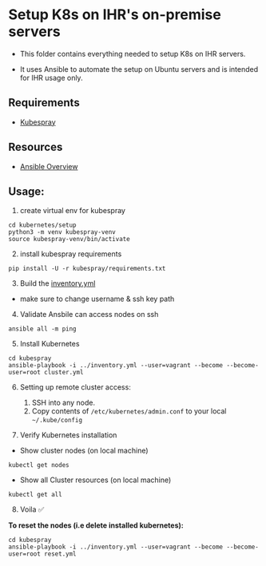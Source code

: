 # Setup K8s on IHR's on-premise servers

- This folder contains everything needed to setup K8s on IHR servers.

- It uses Ansible to automate the setup on Ubuntu servers and is intended for IHR usage only.

## Requirements

- [Kubespray](https://github.com/kubernetes-sigs/kubespray)

## Resources

- [Ansible Overview](/kubernetes/setup/ansible_overview.md)

## Usage:

1. create virtual env for kubespray

```
cd kubernetes/setup
python3 -m venv kubespray-venv
source kubespray-venv/bin/activate
```

2. install kubespray requirements

```
pip install -U -r kubespray/requirements.txt
```

3. Build the [inventory.yml](/kubernetes/setup/inventory.yml)

- make sure to change username & ssh key path  

4. Validate Ansbile can access nodes on ssh

```
ansible all -m ping
```

5. Install Kubernetes

```
cd kubespray
ansible-playbook -i ../inventory.yml --user=vagrant --become --become-user=root cluster.yml
```

6. Setting up remote cluster access:

    1. SSH into any node.
    2. Copy contents of `/etc/kubernetes/admin.conf` to your local `~/.kube/config`

7. Verify Kubernetes installation

- Show cluster nodes (on local machine)
```
kubectl get nodes
```

- Show all Cluster resources (on local machine)
```
kubectl get all
```

8. Voila ✅

**To reset the nodes (i.e delete installed kubernetes):**

```
cd kubespray
ansible-playbook -i ../inventory.yml --user=vagrant --become --become-user=root reset.yml
```
